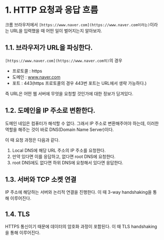 # 1. HTTP 요청과 응답 흐름

크롬 브라우저에서 `[https://www.naver.com](https://www.naver.com이라는)`이라는 URL을 입력했을 때 어떤 일이 벌어지는지 알아보자.

## 1.1. 브라우저가 URL을 파싱한다.

`[https://www.naver.com](https://www.naver.com의)`의 경우

- 프로토콜 : https
- 도메인 : www.naver.com
- 포트 : 443(https 프로토콜의 경우 443번 포트는 URL에서 생략 가능하다.)

즉 URL은 어떤 웹 서버에 무엇을 요청할 것인가에 대한 정보가 담겨있다.

## 1.2. 도메인을 IP 주소로 변환한다.

도메인 네임은 컴퓨터가 해석할 수 없다. 그래서 IP 주소로 변환해주어야 하는데, 이러한 역할을 해주는 것이 바로 DNS(Domain Name Server)이다.

이 때 요청 과정은 다음과 같다.

1. Local DNS에 해당 URL 주소의 IP 주소를 요청한다.
2. 만약 있다면 이를 응답하고, 없다면 root DNS에 요청한다.
3. root DNS에도 없다면 하위 DNS에 요청해서 있다면 응답한다.

## 1.3. 서버와 TCP 소켓 연결

IP 주소에 해당하는 서버와 논리적 연결을 진행한다. 이 때 3-way handshaking을 통해 이루어진다.

## 1.4. TLS

HTTPS 통신이기 때문에 데이터의 암호화 과정이 포함된다. 이 때 TLS handshaking을 통해 이루어진다.